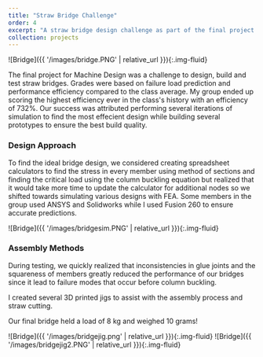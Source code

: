```yaml
---
title: "Straw Bridge Challenge"
order: 4
excerpt: "A straw bridge design challenge as part of the final project for the machine design course"
collection: projects
---
```


![Bridge]({{ '/images/bridge.PNG' | relative_url }}){:.img-fluid}

The final project for Machine Design was a challenge to design, build and test straw bridges. Grades were based on failure load prediction and performance efficiency compared to the class average. My group ended up scoring the highest efficiency ever in the class's history with an efficiency of 732%. Our success was attributed performing several iterations of simulation to find the most effecient design while building several prototypes to ensure the best build quality. 

### Design Approach
To find the ideal bridge design, we considered creating spreadsheet calculators to find the stress in every member using method of sections and finding the critical load using the column buckling equation but realized that it would take more time to update the calculator for additional nodes so we shifted towards simulating various designs with FEA. Some members in the group used ANSYS and Solidworks while I used Fusion 260 to ensure accurate predictions. 

![Bridge]({{ '/images/bridgesim.PNG' | relative_url }}){:.img-fluid}

### Assembly Methods
During testing, we quickly realized that inconsistencies in glue joints and the squareness of members greatly reduced the performance of our bridges since it lead to failure modes that occur before column buckling. 

I created several 3D printed jigs to assist with the assembly process and straw cutting.

Our final bridge held a load of 8 kg and weighed 10 grams!


![Bridge]({{ '/images/bridgejig.png' | relative_url }}){:.img-fluid}
![Bridge]({{ '/images/bridgejig2.PNG' | relative_url }}){:.img-fluid}
